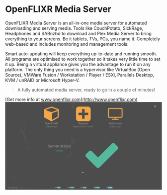 # OpenFLIXR Media Server
OpenFLIXR Media Server is an all-in-one media server for automated downloading and serving media. Tools like CouchPotato, SickRage, Headphones and SABnzbd to download and Plex Media Server to bring everything to your screens. Be it tablets, TVs, PCs, you name it. Completely web-based and includes monitoring and management tools.

Smart auto-updating will keep everything up-to-date and running smooth. All programs are optimised to work together so it takes very little time to set it up. Being a virtual appliance gives you the advantage to run it on any platform. The only thing you need is a hypervisor like VirtualBox (Open Source), VMWare Fusion / Workstation / Player / ESXi, Parallels Desktop, KVM / unRAID or Microsoft Hyper-V.



> A fully automated media server, ready to go in a couple of minutes!


[Get more info at www.openflixr.com](http://www.openflixr.com)
![OpenFLIXR Landing Page](/img/screen.png)
